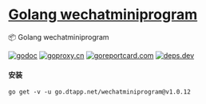 <h1>
<a href="https://www.dtapp.net/">Golang wechatminiprogram</a>
</h1>

📦 Golang wechatminiprogram

[comment]: <> (go)
[![godoc](https://pkg.go.dev/badge/go.dtapp.net/wechatminiprogram?status.svg)](https://pkg.go.dev/go.dtapp.net/wechatminiprogram)
[![goproxy.cn](https://goproxy.cn/stats/go.dtapp.net/wechatminiprogram/badges/download-count.svg)](https://goproxy.cn/stats/go.dtapp.net/wechatminiprogram)
[![goreportcard.com](https://goreportcard.com/badge/go.dtapp.net/wechatminiprogram)](https://goreportcard.com/report/go.dtapp.net/wechatminiprogram)
[![deps.dev](https://img.shields.io/badge/deps-go-red.svg)](https://deps.dev/go/go.dtapp.net%2Fwechatminiprogram)

#### 安装

```shell
go get -v -u go.dtapp.net/wechatminiprogram@v1.0.12
```
